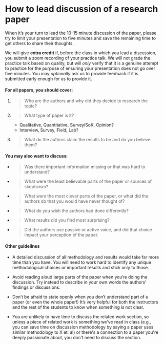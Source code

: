 # How to lead discussion of a research paper

When it’s your turn to lead the 10-15 minute discussion of the paper, please try to limit your presentation to five minutes and save the remaining time to get others to share their thoughts.

We will give **extra credit** if, before the class in which you lead a discussion, you submit a zoom recording of your practice talk.  We will not grade the practice talk based on quality, but will _only_ verify that it is a genuine attempt to practice for the purpose of ensuring your presentation does not go over five minutes.  You may _optionally_ ask us to provide feedback if it is submitted early enough for us to provide it.

#### For all papers, you should cover:

1.  > Who are the authors and why did they decide to research the topic?

2.  > What type of paper is it?
      - Qualitative, Quantitative, Survey/SoK, Opinion?
      - Interview, Survey, Field, Lab?

3.  > What do the authors claim the results to be and do you believe them?

#### You may also want to discuss:

-  > Was there important information missing or that was hard to understand?

-  > What were the least believable parts of the paper or sources of skepticism?

-  > What were the most clever parts of the paper, or what did the authors do that you would have never thought of?

-  > What do you wish the authors had done differently?

-  > What results did you find most surprising?

-  > Did the authors use passive or active voice, and did that choice impact your perception of the paper.

#### Other guidelines

- A detailed discussion of all methodology and results would take far more time than you have.  You will need to work hard to identify any unique methodological choices or important results and stick only to those.

- Avoid reading aloud large parts of the paper when you’re doing the discussion. Try instead to describe in your own words the authors’ findings or discussions.

- Don’t be afraid to state openly when you don’t understand part of a paper (or even the whole paper\!) It’s very helpful for both the instructors and the rest of the students to know when something is not clear.

- You are unlikely to have time to discuss the related work section, so unless a piece of related work is something we've read in class (e.g., you can save time on discussion methodology by saying a paper uses similar methodology to X et. al) or there's a connection to a paper you're deeply passionate about, you don't need to discuss the section.
